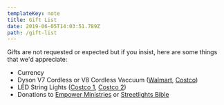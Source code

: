 ```yaml
---
templateKey: note
title: Gift List
date: 2019-06-05T14:03:51.789Z
path: /gift-list
---
```


Gifts are not requested or expected but if you insist, here are some things that we'd appreciate:

- Currency
- Dyson V7 Cordless or V8 Cordless Vaccuum ([Walmart](https://www.walmart.ca/en/ip/dyson-v7-motorhead-origin-cordless-vacuum/6000199501670), [Costco](https://www.costco.ca/Dyson-V8-Total-Clean-Cordless-Vacuum.product.100410919.html))
- LED String Lights ([Costco 1](<https://www.costco.ca/Feit-LED-String-Lights-14.63-m-(48-ft.).product.100400023.html>), [Costco 2](<https://www.costco.ca/OVE-14.63-m-(48-ft.)-Glass-Weatherproof-LED-String-Lights.product.100324178.html>))
- Donations to [Empower Ministries](https://empowerministries.ca) or [Streetlights Bible](https://www.streetlightsbible.com)
